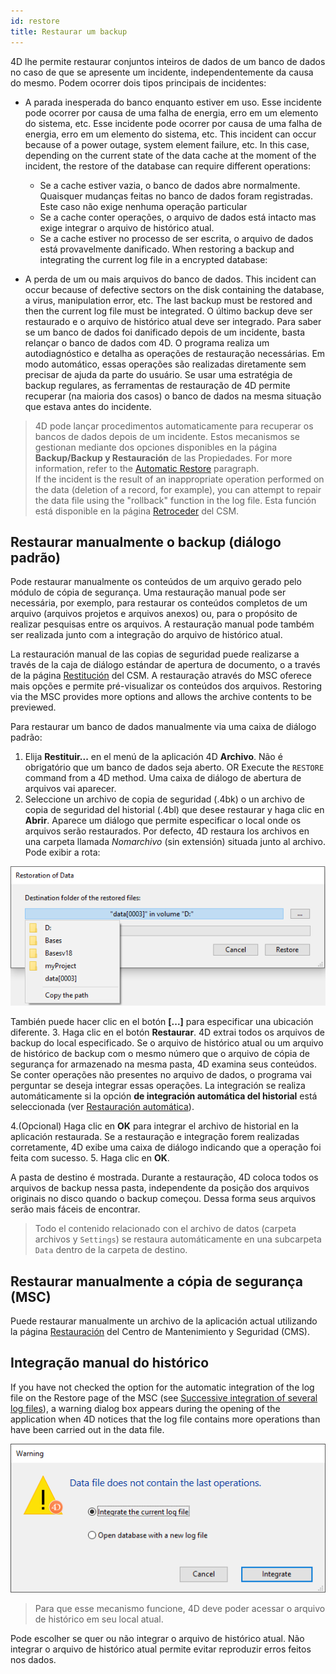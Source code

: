 ```yaml
---
id: restore
title: Restaurar um backup
---
```


4D lhe permite restaurar conjuntos inteiros de dados de um banco de dados no caso de que se apresente um incidente, independentemente da causa do mesmo. Podem ocorrer dois tipos principais de incidentes:

- A parada inesperada do banco enquanto estiver em uso. Esse incidente pode ocorrer por causa de uma falha de energia, erro em um elemento do sistema, etc. Esse incidente pode ocorrer por causa de uma falha de energia, erro em um elemento do sistema, etc. This incident can occur because of a power outage, system element failure, etc. In this case, depending on the current state of the data cache at the moment of the incident, the restore of the database can require different operations:
  - Se a cache estiver vazia, o banco de dados abre normalmente. Quaisquer mudanças feitas no banco de dados foram registradas. Este caso não exige nenhuma operação particular
  - Se a cache conter operações, o arquivo de dados está intacto mas exige integrar o arquivo de histórico atual.
  - Se a cache estiver no processo de ser escrita, o arquivo de dados está provavelmente danificado. When restoring a backup and integrating the current log file in a encrypted database:

- A perda de um ou mais arquivos do banco de dados. This incident can occur because of defective sectors on the disk containing the database, a virus, manipulation error, etc. The last backup must be restored and then the current log file must be integrated. O último backup deve ser restaurado e o arquivo de histórico atual deve ser integrado. Para saber se um banco de dados foi danificado depois de um incidente, basta relançar o banco de dados com 4D. O programa realiza um autodiagnóstico e detalha as operações de restauração necessárias. Em modo automático, essas operações são realizadas diretamente sem precisar de ajuda da parte do usuário. Se usar uma estratégia de backup regulares, as ferramentas de restauração de 4D permite recuperar (na maioria dos casos) o banco de dados na mesma situação que estava antes do incidente.

> 4D pode lançar procedimentos automaticamente para recuperar os bancos de dados depois de um incidente. Estos mecanismos se gestionan mediante dos opciones disponibles en la página **Backup/Backup y Restauración** de las Propiedades. For more information, refer to the [Automatic Restore](settings.md#automatic-restore) paragraph.\
> If the incident is the result of an inappropriate operation performed on the data (deletion of a record, for example), you can attempt to repair the data file using the "rollback" function in the log file. Esta función está disponible en la página [Retroceder](MSC/rollback.md) del CSM.

## Restaurar manualmente o backup (diálogo padrão)

Pode restaurar manualmente os conteúdos de um arquivo gerado pelo módulo de cópia de segurança. Uma restauração manual pode ser necessária, por exemplo, para restaurar os conteúdos completos de um arquivo (arquivos projetos e arquivos anexos) ou, para o propósito de realizar pesquisas entre os arquivos. A restauração manual pode também ser realizada junto com a integração do arquivo de histórico atual.

La restauración manual de las copias de seguridad puede realizarse a través de la caja de diálogo estándar de apertura de documento, o a través de la página [Restitución](../MSC/restore.md) del CSM. A restauração através do MSC oferece mais opções e permite pré-visualizar os conteúdos dos arquivos. Restoring via the MSC provides more options and allows the archive contents to be previewed.

Para restaurar um banco de dados manualmente via uma caixa de diálogo padrão:

1. Elija **Restituir...** en el menú de la aplicación 4D **Archivo**.
   Não é obrigatório que um banco de dados seja aberto.
   OR Execute the `RESTORE` command from a 4D method.
   Uma caixa de diálogo de abertura de arquivos vai aparecer.
2. Seleccione un archivo de copia de seguridad (.4bk) o un archivo de copia de seguridad del historial (.4bl) que desee restaurar y haga clic en **Abrir**.
   Aparece um diálogo que permite especificar o local onde os arquivos serão restaurados. Por defecto, 4D restaura los archivos en una carpeta llamada _Nomarchivo_ (sin extensión) situada junto al archivo. Pode exibir a rota:

![](../assets/en/Backup/backup07.png)

También puede hacer clic en el botón **[...]** para especificar una ubicación diferente.
3. Haga clic en el botón **Restaurar**.
4D extrai todos os arquivos de backup do local especificado.
Se o arquivo de histórico atual ou um arquivo de histórico de backup com o mesmo número que o arquivo de cópia de segurança for armazenado na mesma pasta, 4D examina seus conteúdos. Se conter operações não presentes no arquivo de dados, o programa vai perguntar se deseja integrar essas operações. La integración se realiza automáticamente si la opción **de integración automática del historial** está seleccionada (ver [Restauración automática](settings.md#automatic-restore)).

4.(Opcional) Haga clic en **OK** para integrar el archivo de historial en la aplicación restaurada.
Se a restauração e integração forem realizadas corretamente, 4D exibe uma caixa de diálogo indicando que a operação foi feita com sucesso.
5. Haga clic en **OK**.

A pasta de destino é mostrada. Durante a restauração, 4D coloca todos os arquivos de backup nessa pasta, independente da posição dos arquivos originais no disco quando o backup começou. Dessa forma seus arquivos serão mais fáceis de encontrar.

> Todo el contenido relacionado con el archivo de datos (carpeta archivos y `Settings`) se restaura automáticamente en una subcarpeta `Data` dentro de la carpeta de destino.

## Restaurar manualmente a cópia de segurança (MSC)

Puede restaurar manualmente un archivo de la aplicación actual utilizando la página [Restauración](MSC/restore.md) del Centro de Mantenimiento y Seguridad (CMS).

## Integração manual do histórico

If you have not checked the option for the automatic integration of the log file on the Restore page of the MSC (see [Successive integration of several log files](MSC/restore.md#successive-intergration-of-several-data-log-files)), a warning dialog box appears during the opening of the application when 4D notices that the log file contains more operations than have been carried out in the data file.

![](../assets/en/Backup/backup08.png)

> Para que esse mecanismo funcione, 4D deve poder acessar o arquivo de histórico em seu local atual.

Pode escolher se quer ou não integrar o arquivo de histórico atual. Não integrar o arquivo de histórico atual permite evitar reproduzir erros feitos nos dados.

